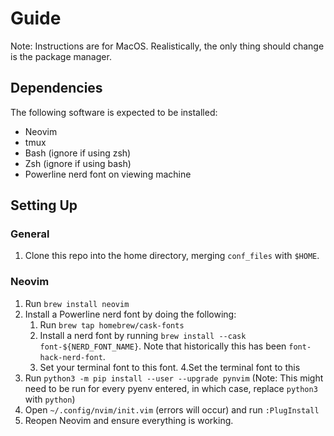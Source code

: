 # Guide
Note: Instructions are for MacOS. Realistically, the only thing should change is the package manager.

## Dependencies
The following software is expected to be installed:

 - Neovim
 - tmux
 - Bash (ignore if using zsh)
 - Zsh (ignore if using bash)
 - Powerline nerd font on viewing machine 

## Setting Up
### General
  1. Clone this repo into the home directory, merging `conf_files` with `$HOME`.
### Neovim
  1. Run `brew install neovim`
  2. Install a Powerline nerd font by doing the following:
       1. Run `brew tap homebrew/cask-fonts`
       2. Install a nerd font by running `brew install --cask font-${NERD_FONT_NAME}`. Note that historically this has been `font-hack-nerd-font`.
       3. Set your terminal font to this font.
  4.Set the terminal font to this
  5. Run `python3 -m pip install --user --upgrade pynvim` (Note: This might need to be run for every pyenv entered, in which case, replace `python3` with `python`)
  6. Open `~/.config/nvim/init.vim` (errors will occur) and run `:PlugInstall`
  7. Reopen Neovim and ensure everything is working.
